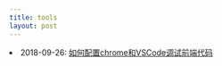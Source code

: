 ```yaml
---
title: tools
layout: post
---
```


<li>2018-09-26: <a href="/2018/09/26/vscode-debug.html">如何配置chrome和VSCode调试前端代码</a></li>